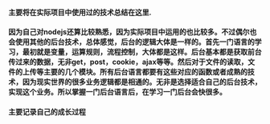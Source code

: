 #### 主要将在实际项目中使用过的技术总结在这里.
#### 因为自己对nodejs还算比较熟悉，因为实际项目中运用的也比较多。不过偶尔也会使用其他的后台技术，总体感觉，后台的逻辑大体是一样的。首先一门语言的学习，最初就是变量，运算规则，流程控制，大体都是这样。后台基本都是获取前台传过来的数据，无非get，post，cookie，ajax等等。然后对于文件的读取，文件的上传等主要的几个模块。所有后台语言都要有这些对应的函数或者成熟的技术，因为现实世界的很多业务逻辑都是相通的。无非是选择适合自己的后台技术，实现这个业务。所以掌握一门后台语言后，在学习一门后台会快很多。
#### 主要记录自己的成长过程
